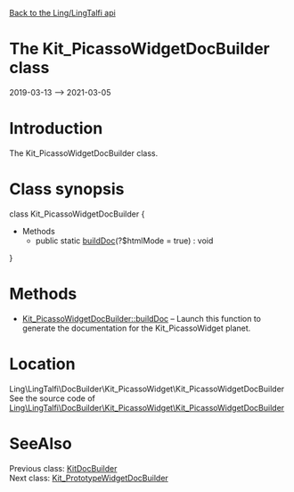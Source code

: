 [Back to the Ling/LingTalfi api](https://github.com/lingtalfi/LingTalfi/blob/master/doc/api/Ling/LingTalfi.md)



The Kit_PicassoWidgetDocBuilder class
================
2019-03-13 --> 2021-03-05






Introduction
============

The Kit_PicassoWidgetDocBuilder class.



Class synopsis
==============


class <span class="pl-k">Kit_PicassoWidgetDocBuilder</span>  {

- Methods
    - public static [buildDoc](https://github.com/lingtalfi/LingTalfi/blob/master/doc/api/Ling/LingTalfi/DocBuilder/Kit_PicassoWidget/Kit_PicassoWidgetDocBuilder/buildDoc.md)(?$htmlMode = true) : void

}






Methods
==============

- [Kit_PicassoWidgetDocBuilder::buildDoc](https://github.com/lingtalfi/LingTalfi/blob/master/doc/api/Ling/LingTalfi/DocBuilder/Kit_PicassoWidget/Kit_PicassoWidgetDocBuilder/buildDoc.md) &ndash; Launch this function to generate the documentation for the Kit_PicassoWidget planet.





Location
=============
Ling\LingTalfi\DocBuilder\Kit_PicassoWidget\Kit_PicassoWidgetDocBuilder<br>
See the source code of [Ling\LingTalfi\DocBuilder\Kit_PicassoWidget\Kit_PicassoWidgetDocBuilder](https://github.com/lingtalfi/LingTalfi/blob/master/DocBuilder/Kit_PicassoWidget/Kit_PicassoWidgetDocBuilder.php)



SeeAlso
==============
Previous class: [KitDocBuilder](https://github.com/lingtalfi/LingTalfi/blob/master/doc/api/Ling/LingTalfi/DocBuilder/Kit/KitDocBuilder.md)<br>Next class: [Kit_PrototypeWidgetDocBuilder](https://github.com/lingtalfi/LingTalfi/blob/master/doc/api/Ling/LingTalfi/DocBuilder/Kit_PrototypeWidget/Kit_PrototypeWidgetDocBuilder.md)<br>
